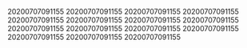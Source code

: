 20200707091155
20200707091155
20200707091155
20200707091155
20200707091155
20200707091155
20200707091155
20200707091155
20200707091155
20200707091155
20200707091155
20200707091155
20200707091155
20200707091155
20200707091155
